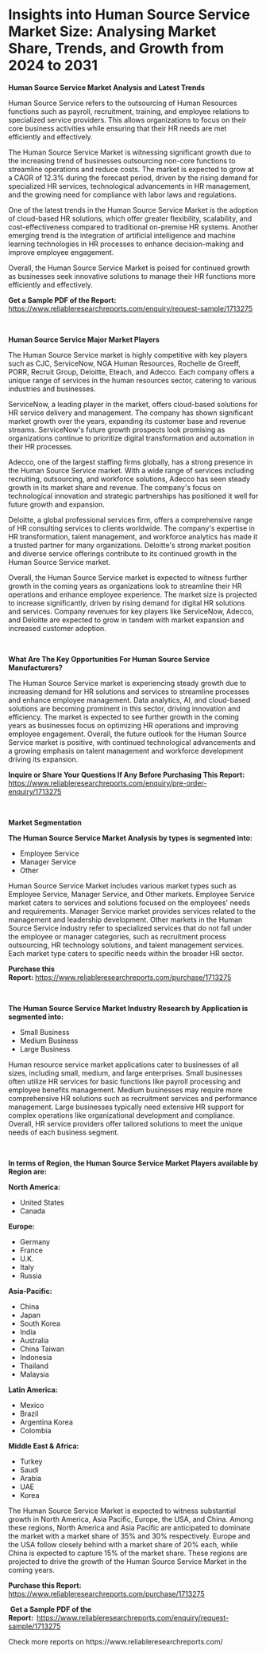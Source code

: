 <p><h1>Insights into Human Source Service Market Size: Analysing Market Share, Trends, and Growth from 2024 to 2031</h1></p><p><strong>Human Source Service Market Analysis and Latest Trends</strong></p>
<p><p>Human Source Service refers to the outsourcing of Human Resources functions such as payroll, recruitment, training, and employee relations to specialized service providers. This allows organizations to focus on their core business activities while ensuring that their HR needs are met efficiently and effectively.</p><p>The Human Source Service Market is witnessing significant growth due to the increasing trend of businesses outsourcing non-core functions to streamline operations and reduce costs. The market is expected to grow at a CAGR of 12.3% during the forecast period, driven by the rising demand for specialized HR services, technological advancements in HR management, and the growing need for compliance with labor laws and regulations.</p><p>One of the latest trends in the Human Source Service Market is the adoption of cloud-based HR solutions, which offer greater flexibility, scalability, and cost-effectiveness compared to traditional on-premise HR systems. Another emerging trend is the integration of artificial intelligence and machine learning technologies in HR processes to enhance decision-making and improve employee engagement.</p><p>Overall, the Human Source Service Market is poised for continued growth as businesses seek innovative solutions to manage their HR functions more efficiently and effectively.</p></p>
<p><strong>Get a Sample PDF of the Report:&nbsp;</strong> <a href="https://www.reliableresearchreports.com/enquiry/request-sample/1713275">https://www.reliableresearchreports.com/enquiry/request-sample/1713275</a></p>
<p>&nbsp;</p>
<p><strong>Human Source Service Major Market Players</strong></p>
<p><p>The Human Source Service market is highly competitive with key players such as CJC, ServiceNow, NGA Human Resources, Rochelle de Greeff, PORR, Recruit Group, Deloitte, Eteach, and Adecco. Each company offers a unique range of services in the human resources sector, catering to various industries and businesses.</p><p>ServiceNow, a leading player in the market, offers cloud-based solutions for HR service delivery and management. The company has shown significant market growth over the years, expanding its customer base and revenue streams. ServiceNow's future growth prospects look promising as organizations continue to prioritize digital transformation and automation in their HR processes.</p><p>Adecco, one of the largest staffing firms globally, has a strong presence in the Human Source Service market. With a wide range of services including recruiting, outsourcing, and workforce solutions, Adecco has seen steady growth in its market share and revenue. The company's focus on technological innovation and strategic partnerships has positioned it well for future growth and expansion.</p><p>Deloitte, a global professional services firm, offers a comprehensive range of HR consulting services to clients worldwide. The company's expertise in HR transformation, talent management, and workforce analytics has made it a trusted partner for many organizations. Deloitte's strong market position and diverse service offerings contribute to its continued growth in the Human Source Service market.</p><p>Overall, the Human Source Service market is expected to witness further growth in the coming years as organizations look to streamline their HR operations and enhance employee experience. The market size is projected to increase significantly, driven by rising demand for digital HR solutions and services. Company revenues for key players like ServiceNow, Adecco, and Deloitte are expected to grow in tandem with market expansion and increased customer adoption.</p></p>
<p>&nbsp;</p>
<p><strong>What Are The Key Opportunities For Human Source Service Manufacturers?</strong></p>
<p><p>The Human Source Service market is experiencing steady growth due to increasing demand for HR solutions and services to streamline processes and enhance employee management. Data analytics, AI, and cloud-based solutions are becoming prominent in this sector, driving innovation and efficiency. The market is expected to see further growth in the coming years as businesses focus on optimizing HR operations and improving employee engagement. Overall, the future outlook for the Human Source Service market is positive, with continued technological advancements and a growing emphasis on talent management and workforce development driving its expansion.</p></p>
<p><strong>Inquire or Share Your Questions If Any Before Purchasing This Report:</strong> <a href="https://www.reliableresearchreports.com/enquiry/pre-order-enquiry/1713275">https://www.reliableresearchreports.com/enquiry/pre-order-enquiry/1713275</a></p>
<p>&nbsp;</p>
<p><strong>Market Segmentation</strong></p>
<p><strong>The Human Source Service Market Analysis by types is segmented into:</strong></p>
<p><ul><li>Employee Service</li><li>Manager Service</li><li>Other</li></ul></p>
<p><p>Human Source Service Market includes various market types such as Employee Service, Manager Service, and Other markets. Employee Service market caters to services and solutions focused on the employees' needs and requirements. Manager Service market provides services related to the management and leadership development. Other markets in the Human Source Service industry refer to specialized services that do not fall under the employee or manager categories, such as recruitment process outsourcing, HR technology solutions, and talent management services. Each market type caters to specific needs within the broader HR sector.</p></p>
<p><strong>Purchase this Report:&nbsp;</strong><a href="https://www.reliableresearchreports.com/purchase/1713275">https://www.reliableresearchreports.com/purchase/1713275</a></p>
<p>&nbsp;</p>
<p><strong>The Human Source Service Market Industry Research by Application is segmented into:</strong></p>
<p><ul><li>Small Business</li><li>Medium Business</li><li>Large Business</li></ul></p>
<p><p>Human resource service market applications cater to businesses of all sizes, including small, medium, and large enterprises. Small businesses often utilize HR services for basic functions like payroll processing and employee benefits management. Medium businesses may require more comprehensive HR solutions such as recruitment services and performance management. Large businesses typically need extensive HR support for complex operations like organizational development and compliance. Overall, HR service providers offer tailored solutions to meet the unique needs of each business segment.</p></p>
<p>&nbsp;</p>
<p><strong>In terms of Region, the Human Source Service Market Players available by Region are:</strong></p>
<p>
    <p> <strong> North America: </strong>
        <ul>
            <li>United States</li>
            <li>Canada</li>
        </ul>
        </p> 
    <p> <strong> Europe: </strong>
        <ul>
            <li>Germany</li>
            <li>France</li>
            <li>U.K.</li>
            <li>Italy</li>
            <li>Russia</li>
        </ul>
        </p> 
    <p> <strong> Asia-Pacific: </strong>
        <ul>
            <li>China</li>
            <li>Japan</li>
            <li>South Korea</li>
            <li>India</li>
            <li>Australia</li>
            <li>China Taiwan</li>
            <li>Indonesia</li>
            <li>Thailand</li>
            <li>Malaysia</li>
        </ul>
        </p> 
    <p> <strong> Latin America: </strong>
        <ul>
            <li>Mexico</li>
            <li>Brazil</li>
            <li>Argentina Korea</li>
            <li>Colombia</li>
        </ul>
        </p> 
    <p> <strong> Middle East & Africa: </strong>
        <ul>
            <li>Turkey</li>
            <li>Saudi</li>
            <li>Arabia</li>
            <li>UAE</li>
            <li>Korea</li>
        </ul>
    </p>
    </p>
<p><p>The Human Source Service Market is expected to witness substantial growth in North America, Asia Pacific, Europe, the USA, and China. Among these regions, North America and Asia Pacific are anticipated to dominate the market with a market share of 35% and 30% respectively. Europe and the USA follow closely behind with a market share of 20% each, while China is expected to capture 15% of the market share. These regions are projected to drive the growth of the Human Source Service Market in the coming years.</p></p>
<p><strong>Purchase this Report: </strong><a href="https://www.reliableresearchreports.com/purchase/1713275">https://www.reliableresearchreports.com/purchase/1713275</a></p>
<p>&nbsp;<strong>Get a Sample PDF of the Report:&nbsp;&nbsp;</strong><a href="https://www.reliableresearchreports.com/enquiry/request-sample/1713275">https://www.reliableresearchreports.com/enquiry/request-sample/1713275</a></p>
<p><strong></strong></p>
<p>Check more reports on https://www.reliableresearchreports.com/</p>